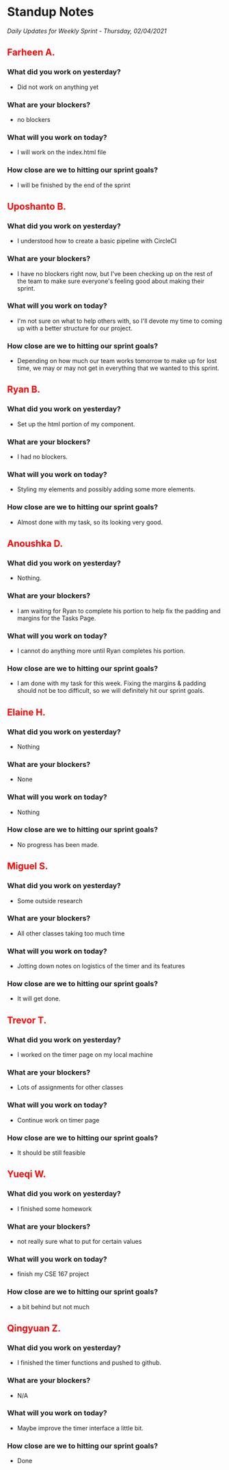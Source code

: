 # Standup Notes

_Daily Updates for Weekly Sprint - Thursday, 02/04/2021_

## <span style="color: red;">Farheen A.</span>

### What did you work on yesterday?

- Did not work on anything yet

### What are your blockers?

- no blockers

### What will you work on today?

- I will work on the index.html file

### How close are we to hitting our sprint goals?

- I will be finished by the end of the sprint

## <span style="color: red;">Uposhanto B.</span>

### What did you work on yesterday?

- I understood how to create a basic pipeline with CircleCI

### What are your blockers?

- I have no blockers right now, but I've been checking up on the rest of the team to make sure everyone's feeling good about making their sprint.

### What will you work on today?

- I'm not sure on what to help others with, so I'll devote my time to coming up with a better structure for our project.

### How close are we to hitting our sprint goals?

- Depending on how much our team works tomorrow to make up for lost time, we may or may not get in everything that we wanted to this sprint.

## <span style="color: red;">Ryan B.</span>

### What did you work on yesterday?

- Set up the html portion of my component.

### What are your blockers?

- I had no blockers.

### What will you work on today?

- Styling my elements and possibly adding some more elements.

### How close are we to hitting our sprint goals?

- Almost done with my task, so its looking very good.

## <span style="color: red;">Anoushka D.</span>

### What did you work on yesterday?

- Nothing.

### What are your blockers?

- I am waiting for Ryan to complete his portion to help fix the padding and margins for the Tasks Page.

### What will you work on today?

- I cannot do anything more until Ryan completes his portion.

### How close are we to hitting our sprint goals?

- I am done with my task for this week. Fixing the margins & padding should not be too difficult, so we will definitely hit our sprint goals.

## <span style="color: red;">Elaine H.</span>

### What did you work on yesterday?

- Nothing

### What are your blockers?

- None

### What will you work on today?

- Nothing

### How close are we to hitting our sprint goals?

- No progress has been made.

## <span style="color: red;">Miguel S.</span>

### What did you work on yesterday?

- Some outside research

### What are your blockers?

- All other classes taking too much time

### What will you work on today?

- Jotting down notes on logistics of the timer and its features

### How close are we to hitting our sprint goals?

- It will get done.

## <span style="color: red;">Trevor T.</span>

### What did you work on yesterday?

- I worked on the timer page on my local machine

### What are your blockers?

- Lots of assignments for other classes

### What will you work on today?

- Continue work on timer page

### How close are we to hitting our sprint goals?

- It should be still feasible

## <span style="color: red;">Yueqi W.</span>

### What did you work on yesterday?

- I finished some homework

### What are your blockers?

- not really sure what to put for certain values

### What will you work on today?

- finish my CSE 167 project

### How close are we to hitting our sprint goals?

- a bit behind but not much

## <span style="color: red;">Qingyuan Z.</span>

### What did you work on yesterday?

- I finished the timer functions and pushed to github.

### What are your blockers?

- N/A

### What will you work on today?

- Maybe improve the timer interface a little bit.

### How close are we to hitting our sprint goals?

- Done
